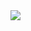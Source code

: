 

<div>
 <img src="https://cdn.jsdelivr.net/gh/devicons/devicon@latest/icons/html5/html5-original.svg" width:"100" heith:"100"/>
</div>
